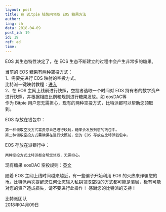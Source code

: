 ```yaml
---
layout: post
title: 在 Bitpie 钱包内领取 EOS 糖果方法
author: 
lang: zh
data: 2018-04-09
post_id: 19
id: 19
ref: ad
time: 
---
```


EOS 其生态特性决定了，在 EOS 生态不断建立的过程中会产生非常多的糖果。


当前的 EOS 糖果有两种空投方式：<br/>
1、需要先进行 EOS 映射的空投方式。<br/>
比特派一键映射教程：<a href="http://docs.bitpie.com/zh_CN/latest/commonContract/index.html#eos-register" target="_blank">进入</a><br/>
2、在 EOS 主网上线前进行快照，空投者选取一个时间对 EOS 持有者的数字资产进行快照，并根据相应比例和规则进行糖果发放。如 eosDAC等<br/>
作为 Bitpie 用户您无需担心，现有的两种空投方式，比特派都可以帮助您领取到。

EOS 存放在钱包中：
```
第一种领取空投方式需要您自己进行映射，糖果会发放到您的钱包中。
第二种领取空投方式需确保在进行快照前，您的 EOS 存放在比特派钱包中。
```

EOS 存放在派银行中：
```
两种空投方式比特派都会帮您领取，无需担心。
```

现有糖果 eosDAC 空投规则：<a href="https://www.jianshu.com/p/0ae929e3fdd4" target="_blank">英文</a>


随着 EOS 主网上线时间越来越近，有一些骗子开始利用 EOS 的火热来诈骗您的币。比特派再次提醒您任何让您输入私钥领取空投的方式都可能是骗局，极有可能对您的资产造成损失，请不要进行此操作！
感谢您的比特派的支持！




比特派团队<br/>
2018年04月09日
